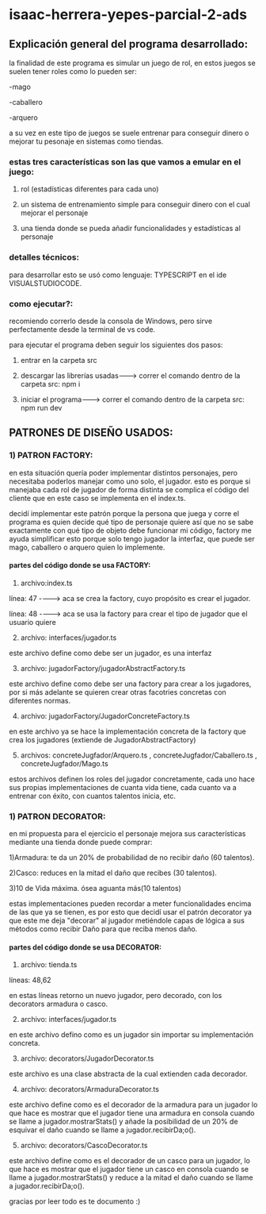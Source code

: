 # isaac-herrera-yepes-parcial-2-ads 

## Explicación general del programa desarrollado: 

la finalidad de este programa es simular un juego de rol, en estos juegos se suelen tener roles como lo pueden ser: 

-mago 

-caballero 

-arquero 

a su vez en este tipo de juegos se suele entrenar para conseguir dinero o mejorar tu pesonaje en sistemas como tiendas.  

### estas tres características son las que vamos a emular en el juego:  

1. rol (estadísticas diferentes para cada uno) 

2.  un sistema de entrenamiento simple para conseguir dinero con el cual mejorar el personaje 

3. una tienda donde se pueda añadir funcionalidades y estadísticas al personaje 

### detalles técnicos: 

para desarrollar esto se usó como lenguaje: TYPESCRIPT en el ide VISUALSTUDIOCODE.  

### como ejecutar?:  

recomiendo correrlo desde la consola de Windows, pero sirve perfectamente desde la terminal de vs code. 

para ejecutar el programa deben seguir los siguientes dos pasos: 

1. entrar en la carpeta src 

2. descargar las librerías usadas---> correr el comando dentro de la carpeta src: npm i  

3. iniciar el programa---> correr el comando dentro de la carpeta src: npm run dev 

  

## PATRONES DE DISEÑO USADOS:  

### 1) PATRON FACTORY: 

en esta situación quería poder implementar distintos personajes, pero necesitaba poderlos manejar como uno solo, el jugador. esto es porque si manejaba cada rol de jugador de forma distinta se complica el código del cliente que en este caso se implementa en el index.ts. 

  

decidí implementar este patrón porque la persona que juega y corre el programa es quien decide qué tipo de personaje quiere así que no se sabe exactamente con qué tipo de objeto debe funcionar mi código, factory me ayuda simplificar esto porque solo tengo jugador la interfaz, que puede ser mago, caballero o arquero quien lo implemente.  

  

#### partes del código donde se usa FACTORY: 

1) archivo:index.ts 

línea: 47 ----> aca se crea la factory, cuyo propósito es crear el jugador. 

línea: 48 ----> aca se usa la factory para crear el tipo de jugador que el usuario quiere 

  

2) archivo: interfaces/jugador.ts 

este archivo define como debe ser un jugador, es una interfaz 

  

3) archivo: jugadorFactory/jugadorAbstractFactory.ts 

este archivo define como debe ser una factory para crear a los jugadores, por si más adelante se quieren crear otras facotries concretas con diferentes normas. 

  

4) archivo: jugadorFactory/JugadorConcreteFactory.ts 

en este archivo ya se hace la implementación concreta de la factory que crea los jugadores (extiende de JugadorAbstractFactory) 

  

5) archivos: concreteJugfador/Arquero.ts , concreteJugfador/Caballero.ts ,  concreteJugfador/Mago.ts 

estos archivos definen los roles del jugador concretamente, cada uno hace sus propias implementaciones de cuanta vida tiene, cada cuanto va a entrenar con éxito, con cuantos talentos inicia, etc. 

  

### 1) PATRON DECORATOR: 

en mi propuesta para el ejercicio el personaje mejora sus características mediante una tienda donde puede comprar:  

1)Armadura: te da un 20% de probabilidad de no recibir daño (60 talentos). 

2)Casco: reduces en la mitad el daño que recibes (30 talentos). 

3)10 de Vida máxima. ósea aguanta más(10 talentos) 

  

estas implementaciones pueden recordar a meter funcionalidades encima de las que ya se tienen, es por esto que decidí usar el patrón decorator ya que este me deja "decorar" al jugador metiéndole capas de lógica a sus métodos como recibir Daño para que reciba menos daño. 

  

#### partes del código donde se usa DECORATOR: 

1) archivo: tienda.ts 

líneas: 48,62 

en estas líneas retorno un nuevo jugador, pero decorado, con los decorators armadura o casco. 

  

2) archivo: interfaces/jugador.ts 

en este archivo defino como es un jugador sin importar su implementación concreta.  

  

3) archivo: decorators/JugadorDecorator.ts 

este archivo es una clase abstracta de la cual extienden cada decorador.  

  

4) archivo: decorators/ArmaduraDecorator.ts 

este archivo define como es el decorador de la armadura para un jugador lo que hace es mostrar que el jugador tiene una armadura en consola cuando se llame a jugador.mostrarStats() y añade la posibilidad de un 20% de esquivar el daño cuando se llame a jugador.recibirDa;o(). 

  

5) archivo: decorators/CascoDecorator.ts 

este archivo define como es el decorador de un casco para un jugador, lo que hace es mostrar que el jugador tiene un casco en consola cuando se llame a jugador.mostrarStats() y reduce a la mitad el daño cuando se llame a jugador.recibirDa;o(). 

  

  

gracias por leer todo es te documento :) 

 
